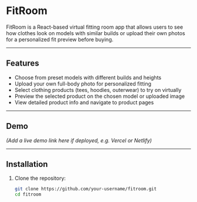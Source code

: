 # FitRoom

FitRoom is a React-based virtual fitting room app that allows users to see how clothes look on models with similar builds or upload their own photos for a personalized fit preview before buying.

---

## Features

- Choose from preset models with different builds and heights
- Upload your own full-body photo for personalized fitting
- Select clothing products (tees, hoodies, outerwear) to try on virtually
- Preview the selected product on the chosen model or uploaded image
- View detailed product info and navigate to product pages

---

## Demo

*(Add a live demo link here if deployed, e.g. Vercel or Netlify)*

---

## Installation

1. Clone the repository:

   ```bash
   git clone https://github.com/your-username/fitroom.git
   cd fitroom
